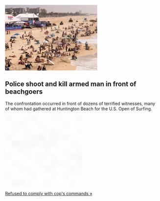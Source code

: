 
![Police shoot and kill armed man in front of beachgoers](./20210927115851.png)
## Police shoot and kill armed man in front of beachgoers

The confrontation occurred in front of dozens of terrified witnesses, many of whom had gathered at Huntington Beach for the U.S. Open of Surfing.

![pic](../square_bg.png)

[Refused to comply with cop's commands  »](https://www.yahoo.com/news/police-kill-armed-man-crowded-191720246.html)
